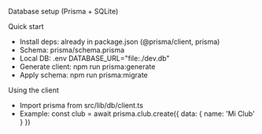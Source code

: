 Database setup (Prisma + SQLite)

Quick start

- Install deps: already in package.json (@prisma/client, prisma)
- Schema: prisma/schema.prisma
- Local DB: .env DATABASE_URL="file:./dev.db"
- Generate client: npm run prisma:generate
- Apply schema: npm run prisma:migrate

Using the client

- Import prisma from src/lib/db/client.ts
- Example:
  const club = await prisma.club.create({ data: { name: 'Mi Club' } })
